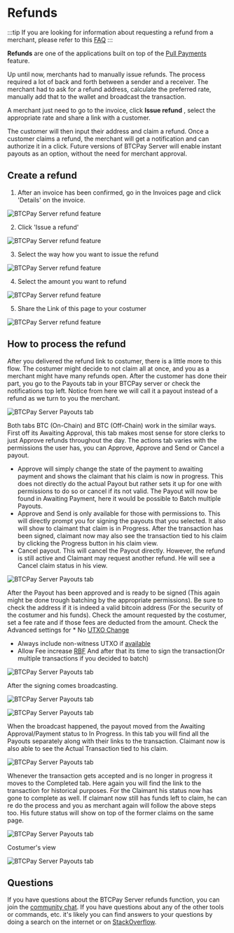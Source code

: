 # Refunds

:::tip
If you are looking for information about requesting a refund from a merchant, please refer to this [FAQ](./FAQ/General.md#what-if-i-have-a-problem-with-a-paid-invoice)
:::

**Refunds** are one of the applications built on top of the [Pull Payments](./PullPayments.md) feature.

Up until now, merchants had to manually issue refunds.
The process required a lot of back and forth between a sender and a receiver. The merchant had to ask for a refund address, calculate the preferred rate, manually add that to the wallet and broadcast the transaction.

A merchant just need to go to the invoice, click **Issue refund** , select the appropriate rate and share a link with a customer.

The customer will then input their address and claim a refund. Once a customer claims a refund, the merchant will get a notification and can authorize it in a click.
Future versions of BTCPay Server will enable instant payouts as an option, without the need for merchant approval.

## Create a refund

1. After an invoice has been confirmed, go in the Invoices page and click 'Details' on the invoice.

![BTCPay Server refund feature](./img/refunds/invoices-details.jpg "BTCPay Server refund feature")

2. Click 'Issue a refund'

![BTCPay Server refund feature](./img/refunds/issue-refund.jpg "BTCPay Server refund feature")

3. Select the way how you want to issue the refund

![BTCPay Server refund feature](./img/refunds/issue-refund-payment-option.jpg "BTCPay Server refund feature")

4. Select the amount you want to refund

![BTCPay Server refund feature](./img/refunds/issue-refund-amount.jpg "BTCPay Server refund feature")

5. Share the Link of this page to your costumer

![BTCPay Server refund feature](./img/refunds/claimingside.jpg "BTCPay Server refund feature")

## How to process the refund

After you delivered the refund link to costumer, there is a little more to this flow.
The costumer might decide to not claim all at once, and you as a merchant might have many refunds open.
After the customer has done their part, you go to the Payouts tab in your BTCPay server or check the notifications top left.
Notice from here we will call it a payout instead of a refund as we turn to you the merchant.

![BTCPay Server Payouts tab](./img/refunds/claim-notification.jpg "BTCPay Server refund feature")

Both tabs BTC (On-Chain) and BTC (Off-Chain) work in the similar ways.
First off its Awaiting Approval, this tab makes most sense for store clerks to just Approve refunds throughout the day.
The actions tab varies with the permissions the user has, you can Approve, Approve and Send or Cancel a payout.
* Approve will simply change the state of the payment to awaiting payment and shows the claimant that his claim is now in progress.
This does not directly do the actual Payout but rather sets it up for one with permissions to do so or cancel if its not valid.
The Payout will now be found in Awaiting Payment, here it would be possible to Batch multiple Payouts.
* Approve and Send is only available for those with permissions to.
This will directly prompt you for signing the payouts that you selected. It also will show to claimant that claim is in Progress.
After the transaction has been signed, claimant now may also see the transaction tied to his claim by clicking the Progress button in his claim view.
* Cancel payout.
This will cancel the Payout directly.
However, the refund is still active and Claimant may request another refund. He will see a Cancel claim status in his view.

![BTCPay Server Payouts tab](./img/refunds/payouts-status3-options-appr.jpg "BTCPay Server refund feature")

After the Payout has been approved and is ready to be signed (This again might be done trough batching by the appropriate permissions).
Be sure to check the address if it is indeed a valid bitcoin address (For the security of the costumer and his funds).
Check the amount requested by the costumer, set a fee rate and if those fees are deducted from the amount.
Check the Advanced settings for * No [UTXO Change](./Wallet.md)
* Always include non-witness UTXO if [available](https://medium.com/@jmacato/wasabi-wallets-advisory-for-trezor-users-7d942c727f92)
* Allow Fee increase [RBF](./Wallet.md)
And after that its time to sign the transaction(Or multiple transactions if you decided to batch)

![BTCPay Server Payouts tab](./img/refunds/payouts-status4-options-sign3-adv.jpg "BTCPay Server refund feature")

After the signing comes broadcasting.

![BTCPay Server Payouts tab](./img/refunds/payouts-status4-Broadcast.jpg "BTCPay Server refund feature")

![BTCPay Server Payouts tab](./img/refunds/payout-status-succesfull.jpg "BTCPay Server refund feature")

When the broadcast happened, the payout moved from the Awaiting Approval/Payment status to In Progress.
In this tab you will find all the Payouts separately along with their links to the transaction.
Claimant now is also able to see the Actual Transaction tied to his claim.

![BTCPay Server Payouts tab](./img/refunds/payout-status-progress.jpg "BTCPay Server refund feature")

Whenever the transaction gets accepted and is no longer in progress it moves to the Completed tab.
Here again you will find the link to the transaction for historical purposes.
For the Claimant his status now has gone to complete as well.
If claimant now still has funds left to claim, he can re do the process and you as merchant again will follow the above steps too.
His future status will show on top of the former claims on the same page.

![BTCPay Server Payouts tab](./img/refunds/payouts-status5-Completed.jpg "BTCPay Server refund feature")

Costumer's view

![BTCPay Server Payouts tab](./img/refunds/claiment-completed.jpg "BTCPay Server refund feature")

## Questions

If you have questions about the BTCPay Server refunds function, you can join the [community chat](https://chat.btcpayserver.org/).
If you have questions about any of the other tools or commands, etc. it's likely you can find answers to your questions by doing a search on the internet or on [StackOverflow](https://stackoverflow.com/).